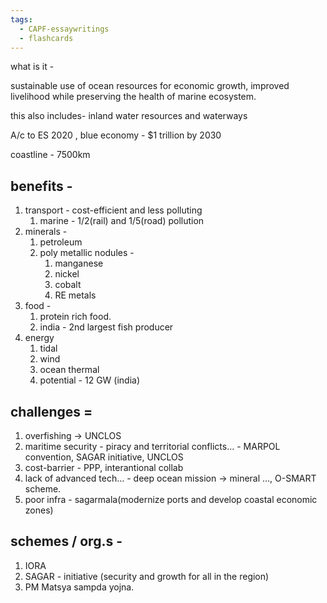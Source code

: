 ```yaml
---
tags:
  - CAPF-essaywritings
  - flashcards
---
```

what is it -

sustainable use of ocean resources for economic growth, improved livelihood while preserving the health of marine ecosystem.

this also includes- inland water resources and waterways

A/c to ES 2020 , blue economy - $1 trillion by 2030

coastline - 7500km

## benefits -

1. transport - cost-efficient and less polluting
    1. marine - 1/2(rail) and 1/5(road) pollution
2. minerals -
    1. petroleum
    2. poly metallic nodules -
        1. manganese
        2. nickel
        3. cobalt
        4. RE metals
3. food -
    1. protein rich food.
    2. india - 2nd largest fish producer
4. energy
    1. tidal
    2. wind
    3. ocean thermal
    4. potential - 12 GW (india)

## challenges =

1. overfishing → UNCLOS
2. maritime security - piracy and territorial conflicts… - MARPOL convention, SAGAR initiative, UNCLOS
3. cost-barrier - PPP, interantional collab
4. lack of advanced tech… - deep ocean mission → mineral …, O-SMART scheme.
5. poor infra - sagarmala(modernize ports and develop coastal economic zones)

## schemes / org.s -

1. IORA
2. SAGAR - initiative (security and growth for all in the region)
3. PM Matsya sampda yojna.